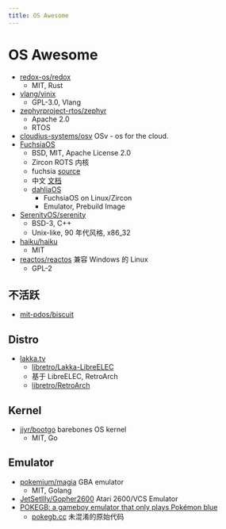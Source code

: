 ```yaml
---
title: OS Awesome
---
```


# OS Awesome

- [redox-os/redox](https://github.com/redox-os/redox)
  - MIT, Rust
- [vlang/vinix](https://github.com/vlang/vinix)
  - GPL-3.0, Vlang
- [zephyrproject-rtos/zephyr](https://github.com/zephyrproject-rtos/zephyr)
  - Apache 2.0
  - RTOS
- [cloudius-systems/osv](https://github.com/cloudius-systems/osv)
  OSv - os for the cloud.
- [FuchsiaOS](https://fuchsia.dev/)
  - BSD, MIT, Apache License 2.0
  - Zircon ROTS 内核
  - fuchsia [source](https://fuchsia.googlesource.com/)
  - 中文 [文档](https://github.com/FuchsiaOS/FuchsiaOS-docs-zh_CN)
  - [dahliaOS](https://github.com/dahliaOS)
    - FuchsiaOS on Linux/Zircon
    - Emulator, Prebuild Image
- [SerenityOS/serenity](https://github.com/SerenityOS/serenity)
  - BSD-3, C++
  - Unix-like, 90 年代风格, x86_32
- [haiku/haiku](https://github.com/haiku/haiku)
  - MIT
- [reactos/reactos](https://github.com/reactos/reactos)
  兼容 Windows 的 Linux
  - GPL-2

## 不活跃

- [mit-pdos/biscuit](https://github.com/mit-pdos/biscuit)

## Distro

- [lakka.tv](http://www.lakka.tv/)
  - [libretro/Lakka-LibreELEC](https://github.com/libretro/Lakka-LibreELEC)
  - 基于 LibreELEC, RetroArch
  - [libretro/RetroArch](https://github.com/libretro/RetroArch)

## Kernel

- [jjyr/bootgo](https://github.com/jjyr/bootgo)
  barebones OS kernel
  - MIT, Go

## Emulator

- [pokemium/magia](https://github.com/pokemium/magia)
  GBA emulator
  - MIT, Golang
- [JetSetIlly/Gopher2600](https://github.com/JetSetIlly/Gopher2600)
  Atari 2600/VCS Emulator
- [POKEGB: a gameboy emulator that only plays Pokémon blue](https://binji.github.io/posts/pokegb/)
  - [pokegb.cc](https://gist.github.com/binji/395669d45e9005950232043ab4378abe)
    未混淆的原始代码
